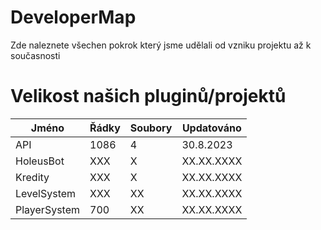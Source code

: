 # DeveloperMap
Zde naleznete všechen pokrok který jsme udělali od vzniku projektu až k současnosti


# Velikost našich pluginů/projektů

| Jméno | Řádky | Soubory | Updatováno |
| ------- | ------- | --------- | ---------------- |
| API | 1086 | 4 | 30.8.2023 |
| HoleusBot | XXX | X | XX.XX.XXXX |
| Kredity | XXX | X | XX.XX.XXXX |
| LevelSystem | XXX | XX | XX.XX.XXXX |
| PlayerSystem | 700 | XX | XX.XX.XXXX |
